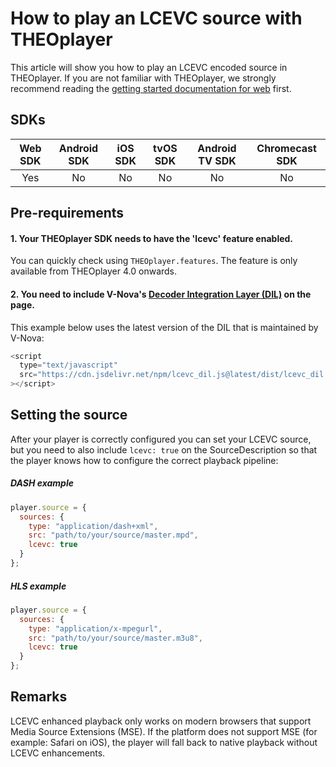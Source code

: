 # How to play an LCEVC source with THEOplayer

This article will show you how to play an LCEVC encoded source in THEOplayer. If you are not familiar with THEOplayer,
we strongly recommend reading the [getting started documentation for web](https://docs.theoplayer.com/getting-started/01-sdks/01-web/00-getting-started.md)
first.

## SDKs

| Web SDK | Android SDK | iOS SDK | tvOS SDK | Android TV SDK | Chromecast SDK |
| :-----: | :---------: | :-----: | :------: | :------------: | :------------: |
|   Yes   |     No      |   No    |    No    |       No       |       No       |

## Pre-requirements

#### 1. Your THEOplayer SDK needs to have the 'lcevc' feature enabled.

You can quickly check using `THEOplayer.features`. The feature is only available from THEOplayer 4.0 onwards.

#### 2. You need to include V-Nova's [Decoder Integration Layer (DIL)](https://docs.v-nova.com/v-nova/lcevc/sdk/dil) on the page.

This example below uses the latest version of the DIL that is maintained by V-Nova:

```js
<script
  type="text/javascript"
  src="https://cdn.jsdelivr.net/npm/lcevc_dil.js@latest/dist/lcevc_dil.min.js"
></script>
```

## Setting the source

After your player is correctly configured you can set your LCEVC source, but you need to also include `lcevc: true` on
the SourceDescription so that the player knows how to configure the correct playback pipeline:

##### DASH example

```js
player.source = {
  sources: {
    type: "application/dash+xml",
    src: "path/to/your/source/master.mpd",
    lcevc: true
  }
};
```

##### HLS example

```js
player.source = {
  sources: {
    type: "application/x-mpegurl",
    src: "path/to/your/source/master.m3u8",
    lcevc: true
  }
};
```

## Remarks

LCEVC enhanced playback only works on modern browsers that support Media Source Extensions (MSE). If the platform does
not support MSE (for example: Safari on iOS), the player will fall back to native playback without LCEVC enhancements.
